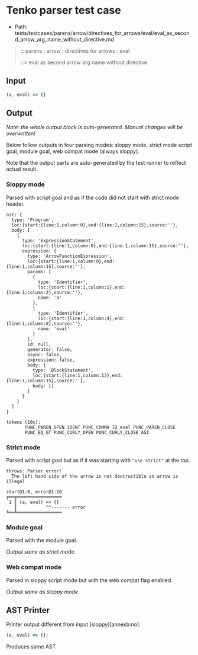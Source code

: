 # Tenko parser test case

- Path: tests/testcases/parens/arrow/directives_for_arrows/eval/eval_as_second_arrow_arg_name_without_directive.md

> :: parens : arrow : directives for arrows : eval
>
> ::> eval as second arrow arg name without directive

## Input

`````js
(a, eval) => {}
`````

## Output

_Note: the whole output block is auto-generated. Manual changes will be overwritten!_

Below follow outputs in four parsing modes: sloppy mode, strict mode script goal, module goal, web compat mode (always sloppy).

Note that the output parts are auto-generated by the test runner to reflect actual result.

### Sloppy mode

Parsed with script goal and as if the code did not start with strict mode header.

`````
ast: {
  type: 'Program',
  loc:{start:{line:1,column:0},end:{line:1,column:15},source:''},
  body: [
    {
      type: 'ExpressionStatement',
      loc:{start:{line:1,column:0},end:{line:1,column:15},source:''},
      expression: {
        type: 'ArrowFunctionExpression',
        loc:{start:{line:1,column:0},end:{line:1,column:15},source:''},
        params: [
          {
            type: 'Identifier',
            loc:{start:{line:1,column:1},end:{line:1,column:2},source:''},
            name: 'a'
          },
          {
            type: 'Identifier',
            loc:{start:{line:1,column:4},end:{line:1,column:8},source:''},
            name: 'eval'
          }
        ],
        id: null,
        generator: false,
        async: false,
        expression: false,
        body: {
          type: 'BlockStatement',
          loc:{start:{line:1,column:13},end:{line:1,column:15},source:''},
          body: []
        }
      }
    }
  ]
}

tokens (10x):
       PUNC_PAREN_OPEN IDENT PUNC_COMMA ID_eval PUNC_PAREN_CLOSE
       PUNC_EQ_GT PUNC_CURLY_OPEN PUNC_CURLY_CLOSE ASI
`````

### Strict mode

Parsed with script goal but as if it was starting with `"use strict"` at the top.

`````
throws: Parser error!
  The left hand side of the arrow is not destructible so arrow is illegal

start@1:0, error@1:10
╔══╦═════════════════
 1 ║ (a, eval) => {}
   ║           ^^------- error
╚══╩═════════════════

`````


### Module goal

Parsed with the module goal.

_Output same as strict mode._

### Web compat mode

Parsed in sloppy script mode but with the web compat flag enabled.

_Output same as sloppy mode._

## AST Printer

Printer output different from input [sloppy][annexb:no]:

````js
(a, eval) => {};
````

Produces same AST
